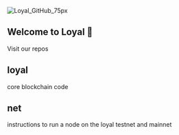 ![Loyal_GitHub_75px](https://user-images.githubusercontent.com/59664421/213294631-43215183-fac1-43c3-b9a9-8f1baad8d847.png)

Welcome to Loyal 👋
---------------------
Visit our repos

loyal
---------------------
core blockchain code

net
---------------------
instructions to run a node on the loyal testnet and mainnet
